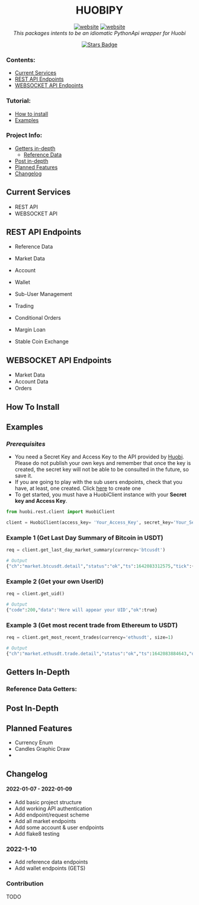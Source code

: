 <h1 align="center"> HUOBIPY </h1>
<div align="center">
<a href="https://www.huobi.com/"><img src="https://img.shields.io/static/v1?label=&labelColor=505050&message=Huobi&color=%230076D6&style=flat&logo=google-chrome&logoColor=%230076D6" alt="website"/></a>
<a href="https://huobiapi.github.io/docs"><img src="https://img.shields.io/static/v1?label=&labelColor=505050&message=Huobi API DOCS&color=%230076D6&style=flat&logo=google-chrome&logoColor=%230076D6" alt="website"/></a>

</div>
<div align="center">
<i>This packages intents to be an idiomatic PythonApi wrapper for Huobi</i>

<a href="https://github.com/surister/huobi_python/stargazers"><img src="https://img.shields.io/github/stars/surister/huobi_python" alt="Stars Badge"/></a>
</div>

### Contents:
  - [Current Services](#Current-Services)
  - [REST API Endpoints](#REST-API-endpoints)
  - [WEBSOCKET API Endpoints](#WEBSOCKET-API-Endpoints)

### Tutorial:
  - [How to install](#How-To-Install)
  - [Examples](#Examples)

### Project Info:
  - [Getters in-depth](#Getters-In-Depth)
    - [Reference Data](#Reference-Data-Getters)
  - [Post in-depth](#Post-In-Depth)
  - [Planned Features](#Planned-Features)
  - [Changelog](#Changelog)


## Current Services
- REST API <img aling="left" on_click='' width="15px" onclick=false src = "https://upload.wikimedia.org/wikipedia/commons/thumb/5/5f/Red_X.svg/1200px-Red_X.svg.png"/>
- WEBSOCKET API <img aling="left" on_click='' width="15px" src = "https://upload.wikimedia.org/wikipedia/commons/thumb/5/5f/Red_X.svg/1200px-Red_X.svg.png"/>

## REST API Endpoints
- Reference Data <img aling="left" on_click='' width="15px" src = "https://upload.wikimedia.org/wikipedia/commons/thumb/b/b0/Light_green_check.svg/600px-Light_green_check.svg.png"/>

- Market Data <img aling="left" on_click='' width="15px" src = "https://upload.wikimedia.org/wikipedia/commons/thumb/b/b0/Light_green_check.svg/600px-Light_green_check.svg.png"/>

- Account <img aling="left" on_click='' width="15px" src = "https://upload.wikimedia.org/wikipedia/commons/thumb/5/5f/Red_X.svg/1200px-Red_X.svg.png"/>

- Wallet <img aling="left" on_click='' width="15px" src = "https://upload.wikimedia.org/wikipedia/commons/thumb/5/5f/Red_X.svg/1200px-Red_X.svg.png"/>

- Sub-User Management <img aling="left" on_click='' width="15px" src = "https://upload.wikimedia.org/wikipedia/commons/thumb/5/5f/Red_X.svg/1200px-Red_X.svg.png"/>

- Trading <img aling="left" on_click='' width="15px" src = "https://upload.wikimedia.org/wikipedia/commons/thumb/5/5f/Red_X.svg/1200px-Red_X.svg.png"/>

- Conditional Orders <img aling="left" on_click='' width="15px" src = "https://upload.wikimedia.org/wikipedia/commons/thumb/5/5f/Red_X.svg/1200px-Red_X.svg.png"/>

- Margin Loan <img aling="left" on_click='' width="15px" src = "https://upload.wikimedia.org/wikipedia/commons/thumb/5/5f/Red_X.svg/1200px-Red_X.svg.png"/>

- Stable Coin Exchange <img aling="left" on_click='' width="15px" src = "https://upload.wikimedia.org/wikipedia/commons/thumb/5/5f/Red_X.svg/1200px-Red_X.svg.png"/>


## WEBSOCKET API Endpoints
- Market Data <img aling="left" on_click='' width="15px" src = "https://upload.wikimedia.org/wikipedia/commons/thumb/5/5f/Red_X.svg/1200px-Red_X.svg.png"/>
- Account Data <img aling="left" on_click='' width="15px" src = "https://upload.wikimedia.org/wikipedia/commons/thumb/5/5f/Red_X.svg/1200px-Red_X.svg.png"/>
- Orders <img aling="left" on_click='' width="15px" src = "https://upload.wikimedia.org/wikipedia/commons/thumb/5/5f/Red_X.svg/1200px-Red_X.svg.png"/>

## How To Install

## Examples

### *Prerequisites*
- You need a Secret Key and Access Key to the API provided by [Huobi](https://www.huobi.com/en-us/apikey/). Please do not publish your own keys and remember that once the key is created, the secret key will not be able to be consulted in the future, so save it.
- If you are going to play with the sub users endpoints, check that you have, at least, one created. Click [here](https://account.huobi.com/en-us/subaccount/management/) to create one
- To get started, you must have a HuobiClient instance with your **Secret key and Access Key**.
```py
from huobi.rest.client import HuobiClient

client = HuobiClient(access_key= 'Your_Access_Key', secret_key='Your_Secret_Key')
```

### Example 1 (Get Last Day Summary of Bitcoin in USDT)
```py
req = client.get_last_day_market_summary(currency='btcusdt')
```
```py
# Output
{"ch":"market.btcusdt.detail","status":"ok","ts":1642083312575,"tick":{"id":293383444638,"low":43320.23,"high":44355.58,"open":43754.74,"close":43997.15,"vol":2.6205615363949648E8,"amount":5988.949391700904,"version":293383444638,"count":523165}}
```
### Example 2 (Get your own UserID)
```py
req = client.get_uid()
```
```py
# Output
{"code":200,"data":'Here will appear your UID',"ok":true}
```
### Example 3 (Get most recent trade from Ethereum to USDT)
```py
req = client.get_most_recent_trades(currency='ethusdt', size=1)
```
```py
# Output
{"ch":"market.ethusdt.trade.detail","status":"ok","ts":1642083884643,"data":[{"id":144000086587,"ts":1642083884611,"data":[{"id":144000086587454187344074844,"ts":1642083884611,"trade-id":102351374009,"amount":0.0711,"price":3385.64,"direction":"buy"}]}]}
```





## Getters In-Depth

### Reference Data Getters:

## Post In-Depth

## Planned Features
* Currency Enum
* Candles Graphic Draw
* 

## Changelog

#### 2022-01-07 - 2022-01-09
* Add basic project structure
* Add working API authentication
* Add endpoint/request scheme
* Add all market endpoints
* Add some account & user endpoints
* Add flake8 testing
### 2022-1-10 
* Add reference data endpoints
* Add wallet endpoints (GETS)

### Contribution
TODO
